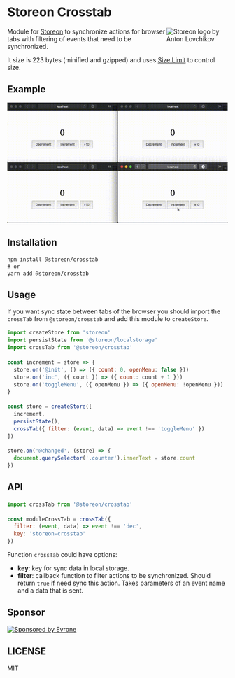 # Storeon Crosstab

<img src="https://storeon.github.io/storeon/logo.svg" align="right"
     alt="Storeon logo by Anton Lovchikov" width="140">

Module for [Storeon] to synchronize actions for browser tabs with filtering of events that need to be synchronized.

It size is 223 bytes (minified and gzipped) and uses [Size Limit] to control size.

[Storeon]: https://github.com/storeon/storeon
[Size Limit]: https://github.com/ai/size-limit


## Example
![Example](example.gif)


## Installation

```
npm install @storeon/crosstab
# or
yarn add @storeon/crosstab
```


## Usage

If you want sync state between tabs of the browser you should import the `crossTab` from `@storeon/crosstab` and add this module to `createStore`.

```js
import createStore from 'storeon'
import persistState from '@storeon/localstorage'
import crossTab from '@storeon/crosstab'

const increment = store => {
  store.on('@init', () => ({ count: 0, openMenu: false }))
  store.on('inc', ({ count }) => ({ count: count + 1 }))
  store.on('toggleMenu', ({ openMenu }) => ({ openMenu: !openMenu }))
}

const store = createStore([
  increment,
  persistState(),
  crossTab({ filter: (event, data) => event !== 'toggleMenu' })
])

store.on('@changed', (store) => {
  document.querySelector('.counter').innerText = store.count
})
```


## API

```js
import crossTab from '@storeon/crosstab'

const moduleCrossTab = crossTab({
  filter: (event, data) => event !== 'dec',
  key: 'storeon-crosstab'
})
```

Function `crossTab` could have options:

* __key__: key for sync data in local storage.
* __filter__: callback function to filter actions to be synchronized. Should return `true` if need sync this action. Takes parameters of an event name and a data that is sent.


## Sponsor

<p>
  <a href="https://evrone.com/?utm_source=storeon-crosstab">
    <img src="https://solovev.one/static/evrone-sponsored-300.png"
      alt="Sponsored by Evrone" width="210">
  </a>
</p>


## LICENSE

MIT
